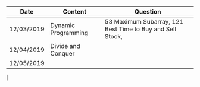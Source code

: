 



| Date | Content | Question |
|--|--|--|
| 12/03/2019 | Dynamic Programming | 53 Maximum Subarray, 121 Best Time to Buy and Sell Stock,  |
| 12/04/2019 | Divide and Conquer | |
| 12/05/2019 | | |
|


<!--stackedit_data:
eyJoaXN0b3J5IjpbMTMzNzA5NTU0NSwtODgwMTkyODcwXX0=
-->